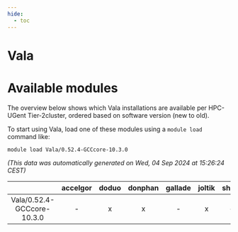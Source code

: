 ```yaml
---
hide:
  - toc
---
```


Vala
====

# Available modules


The overview below shows which Vala installations are available per HPC-UGent Tier-2cluster, ordered based on software version (new to old).

To start using Vala, load one of these modules using a `module load` command like:

```shell
module load Vala/0.52.4-GCCcore-10.3.0
```

*(This data was automatically generated on Wed, 04 Sep 2024 at 15:26:24 CEST)*  

| |accelgor|doduo|donphan|gallade|joltik|shinx|skitty|
| :---: | :---: | :---: | :---: | :---: | :---: | :---: | :---: |
|Vala/0.52.4-GCCcore-10.3.0|-|x|x|-|x|-|x|
